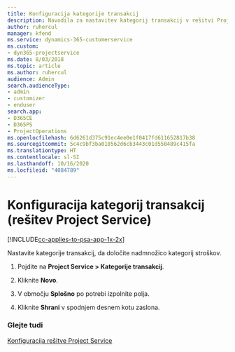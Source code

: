 ```yaml
---
title: Konfiguracija kategorije transakcij
description: Navodila za nastavitev kategorij transakcij v rešitvi Project Service
author: ruhercul
manager: kfend
ms.service: dynamics-365-customerservice
ms.custom:
- dyn365-projectservice
ms.date: 8/03/2018
ms.topic: article
ms.author: ruhercul
audience: Admin
search.audienceType:
- admin
- customizer
- enduser
search.app:
- D365CE
- D365PS
- ProjectOperations
ms.openlocfilehash: 6d6261d375c91ec4ee0e1f0417fd611652817b38
ms.sourcegitcommit: 5c4c9bf3ba018562d6cb3443c01d550489c415fa
ms.translationtype: HT
ms.contentlocale: sl-SI
ms.lasthandoff: 10/16/2020
ms.locfileid: "4084789"
---
```

# <a name="configure-transaction-categories-project-service"></a>Konfiguracija kategorij transakcij (rešitev Project Service)

[!INCLUDE[cc-applies-to-psa-app-1x-2x](../includes/cc-applies-to-psa-app-1x-2x.md)]

Nastavite kategorije transakcij, da določite nadmnožico kategorij stroškov.  
  
1.  Pojdite na **Project Service > Kategorije transakcij**.  
  
2.  Kliknite **Novo**.  
  
3.  V območju **Splošno** po potrebi izpolnite polja.  
  
4.  Kliknite **Shrani** v spodnjem desnem kotu zaslona.  
  
### <a name="see-also"></a>Glejte tudi  
 [Konfiguracija rešitve Project Service](../psa/configure.md)
